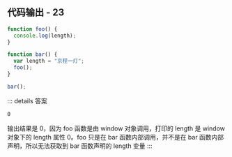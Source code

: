 ## 代码输出 - 23

```js
function foo() {
  console.log(length);
}

function bar() {
  var length = "京程一灯";
  foo();
}

bar();
```

::: details 答案

```txt
0
```

输出结果是 0，因为 foo 函数是由 window 对象调用，打印的 length 是 window 对象下的 length 属性 0。foo 只是在 bar 函数内部调用，并不是在
bar 函数内部声明，所以无法获取到 bar 函数声明的 length 变量
:::
